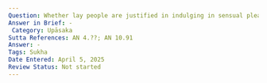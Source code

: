 ```yaml
---
Question: Whether lay people are justified in indulging in sensual pleasures?
Answer in Brief: -
 Category: Upāsaka
Sutta References: AN 4.??; AN 10.91
Answer: -
Tags: Sukha
Date Entered: April 5, 2025
Review Status: Not started
---
```

